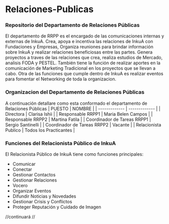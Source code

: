 # Relaciones-Publicas
### Repositorio del Departamento de Relaciones Públicas 
El departamento de RRPP es el encargado de las comunicaciones internas y externas de InkuA. Crea, apoya e incentiva las relaciones de InkuA con Fundaciones y Empresas, Organiza reuniones para brindar información sobre InkuA y realizar relaciones beneficiosas entre las partes. 
Genera proyectos a traves de las relaciones que crea, realiza estudios de Mercado, analisis FODA y PESTEL. También tiene la función de realizar aportes en la comunicación de Marketing Tradicional en los proyectos que se llevan a cabo. 
Otra de las funciones que cumple dentro de InkuA es realizar eventos para fomentar el Networking de toda la organizacion. 
### Organizacion del Departamento de Relaciones Públicas
A continuación detallare como esta conformado el departamento de Relaciones Públicas
| PUESTO | NOMBRE |
| ------------- | ------------- |
| Directora  | Clarisa Ishii  |
| Responsable RRPP1 | Maria Belen Campos |
| Responsable RRPP2 | Martina Fatila  |
| Coordinador de Tareas RRPP1  | Sergio Santinelli  |
| Coordinador de Tareas RRPP2  | Vacante |
| Relacionista Publico | Todos los Practicantes |
### Funciones del Relacionista Público de InkuA
El Relacionista Público de InkuA tiene como funciones principales:
* Comunicar 
* Conectar 
* Gestionar Contactos
* Gestionar Relaciones 
* Vocero
* Organizar Eventos
* Difundir Noticias y Novedades
* Gestionar Crisis y Conflictos 
* Proteger Reputación y Cuidado de Imagen

//continuará //










